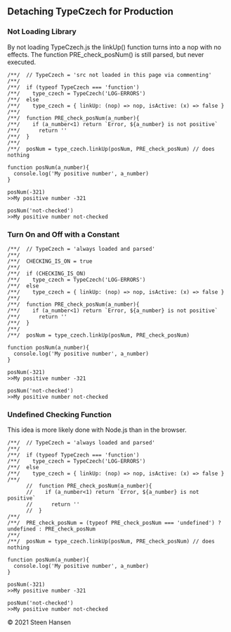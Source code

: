 



## Detaching TypeCzech for Production


### Not Loading Library
By not loading TypeCzech.js the linkUp() function turns into a nop with no effects. The function PRE_check_posNum() is still parsed, but never executed.

    /**/  // TypeCzech = 'src not loaded in this page via commenting'
    /**/
    /**/  if (typeof TypeCzech === 'function')
    /**/    type_czech = TypeCzech('LOG-ERRORS')
    /**/  else
    /**/    type_czech = { linkUp: (nop) => nop, isActive: (x) => false }
    /**/  
    /**/  function PRE_check_posNum(a_number){
    /**/    if (a_number<1) return `Error, ${a_number} is not positive`
    /**/      return ''
    /**/  }
    /**/  
    /**/  posNum = type_czech.linkUp(posNum, PRE_check_posNum) // does nothing

    function posNum(a_number){
      console.log('My positive number', a_number)
    }

    posNum(-321)           
    >>My positive number -321
    
    posNum('not-checked')
    >>My positive number not-checked

### Turn On and Off with a Constant

    /**/  // TypeCzech = 'always loaded and parsed'
    /**/
    /**/  CHECKING_IS_ON = true
    /**/
    /**/  if (CHECKING_IS_ON) 
    /**/    type_czech = TypeCzech('LOG-ERRORS')
    /**/  else
    /**/    type_czech = { linkUp: (nop) => nop, isActive: (x) => false }
    /**/  
    /**/  function PRE_check_posNum(a_number){
    /**/    if (a_number<1) return `Error, ${a_number} is not positive`
    /**/      return ''
    /**/  }
    /**/  
    /**/  posNum = type_czech.linkUp(posNum, PRE_check_posNum)

    function posNum(a_number){
      console.log('My positive number', a_number)
    }

    posNum(-321)
    >>My positive number -321

    posNum('not-checked')
    >>My positive number not-checked





### Undefined Checking Function 
This idea is more likely done with Node.js than in the browser.

    /**/  // TypeCzech = 'always loaded and parsed'
    /**/
    /**/  if (typeof TypeCzech === 'function') 
    /**/    type_czech = TypeCzech('LOG-ERRORS')
    /**/  else
    /**/    type_czech = { linkUp: (nop) => nop, isActive: (x) => false }
    /**/  
          //  function PRE_check_posNum(a_number){
          //    if (a_number<1) return `Error, ${a_number} is not positive`
          //      return ''
          //  }
    /**/  
    /**/  PRE_check_posNum = (typeof PRE_check_posNum === 'undefined') ? undefined : PRE_check_posNum
    /**/  
    /**/  posNum = type_czech.linkUp(posNum, PRE_check_posNum) // does nothing

    function posNum(a_number){
      console.log('My positive number', a_number)
    }

    posNum(-321)
    >>My positive number -321

    posNum('not-checked')
    >>My positive number not-checked







&copy; 2021 Steen Hansen

